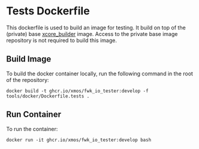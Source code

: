 # Tests Dockerfile 

This dockerfile is used to build an image for testing.  It build on top of the (private) base [xcore_builder](https://github.com/xmos/xcore_builder) image. Access to the private base image repository is not required to build this image.  

## Build Image

To build the docker container locally, run the following command in the root of the repository:

    docker build -t ghcr.io/xmos/fwk_io_tester:develop -f tools/docker/Dockerfile.tests .

## Run Container

To run the container:

    docker run -it ghcr.io/xmos/fwk_io_tester:develop bash

